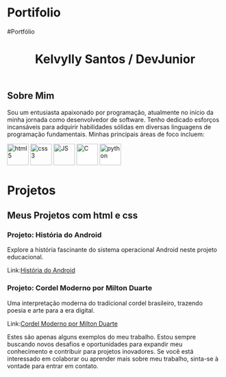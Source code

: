 # Portifolio

<!DOCTYPE html> <html lang="pt-br"> <head> <meta charset="UTF-8"> <meta name="viewport" content="width=device-width, initial-scale=1.0"> #Portfólio <link rel="stylesheet" href="Portfolio.css"> </head> <body> </body> </html> <main> <header> <h1>Kelvylly Santos / DevJunior</h1> </header> <article><h2>Sobre Mim</h2> <p>Sou um entusiasta apaixonado por programação, atualmente no início da minha jornada como desenvolvedor de software. Tenho dedicado esforços incansáveis para adquirir habilidades sólidas em diversas linguagens de programação fundamentais. Minhas principais áreas de foco incluem:</p> <div> <img style="width: 50px; height: 50px;" src="https://www.w3.org/html/logo/downloads/HTML5_Logo_256.png" alt="html5" class="linguagens"> <img style="width: 50px; height: 50px;" src="https://t1.daumcdn.net/cfile/tistory/99176E385C4A72B41B" alt="css3" class="linguagens"> <img style="width: 50px; height: 50px;" src="https://images.vexels.com/media/users/3/166403/isolated/lists/a5a33bf3004830a2bd581e9fa65de660-icone-da-linguagem-de-programacao-javascript.png" alt="JS" class="linguagens"> <img style="width: 50px; height: 50px; background:white;" src="https://encrypted-tbn0.gstatic.com/images?q=tbn:ANd9GcRSPhz1UQAcvvY8n4qfjubzVoydYXrPn2Rtu3dqoEHbd1YWjdBN6-jdY7l4BcyCHNofo58&usqp=CAU" alt="C" class="linguagens"> <img style="width: 50px; height: 50px; background:white;" src="https://i.pinimg.com/originals/8f/23/98/8f2398dcd19c6a1776f6b55c83073c67.png" alt="python" class="linguagens"> </div></article> <h1>Projetos</h1> <h2>Meus Projetos com html e css</h2> <nav> <h3>Projeto: História do Android</h3> <p>Explore a história fascinante do sistema operacional Android neste projeto educacional.</p> <p>Link:<a href="https://kelvylly.github.io/android-project/">História do Android</a></p> <h3>Projeto: Cordel Moderno por Milton Duarte</h3> <p>Uma interpretação moderna do tradicional cordel brasileiro, trazendo poesia e arte para a era digital.</p> <p>Link:<a href="https://kelvylly.github.io/cordel_project/">Cordel Moderno por Milton Duarte</a></p> </nav> <p>Estes são apenas alguns exemplos do meu trabalho. Estou sempre buscando novos desafios e oportunidades para expandir meu conhecimento e contribuir para projetos inovadores. Se você está interessado em colaborar ou aprender mais sobre meu trabalho, sinta-se à vontade para entrar em contato.</p> </main>
